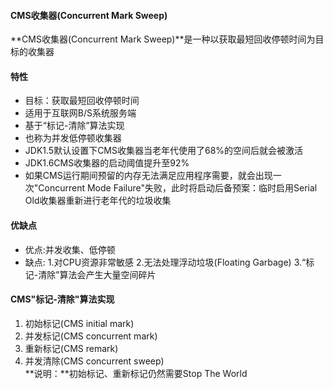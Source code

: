 #### CMS收集器(Concurrent Mark Sweep) ####
**CMS收集器(Concurrent Mark Sweep)**是一种以获取最短回收停顿时间为目标的收集器

#### 特性 ####
* 目标：获取最短回收停顿时间
* 适用于互联网B/S系统服务端
* 基于“标记-清除”算法实现
* 也称为并发低停顿收集器
* JDK1.5默认设置下CMS收集器当老年代使用了68%的空间后就会被激活
* JDK1.6CMS收集器的启动阈值提升至92%
* 如果CMS运行期间预留的内存无法满足应用程序需要，就会出现一次"Concurrent Mode Failure"失败，此时将启动后备预案：临时启用Serial Old收集器重新进行老年代的垃圾收集

#### 优缺点 ####
* 优点:并发收集、低停顿
* 缺点:
1.对CPU资源非常敏感
2.无法处理浮动垃圾(Floating Garbage)
3.“标记-清除”算法会产生大量空间碎片


#### CMS"标记-清除"算法实现 ####
1. 初始标记(CMS initial mark)
2. 并发标记(CMS concurrent mark)
3. 重新标记(CMS remark)
4. 并发清除(CMS concurrent sweep)<br>
**说明：**初始标记、重新标记仍然需要Stop The World